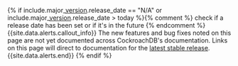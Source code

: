 {% if include.major_[version](cluster-settings.html#setting-version).release_date == "N/A" or include.major_[version](cluster-settings.html#setting-version).release_date > today %}{% comment %} check if a release date has been set or if it's in the future {% endcomment %}
{{site.data.alerts.callout_info}}
The new features and bug fixes noted on this page are not yet documented across CockroachDB's documentation. Links on this page will direct to documentation for the [latest stable release](../releases/index.html).
{{site.data.alerts.end}}
{% endif %}
